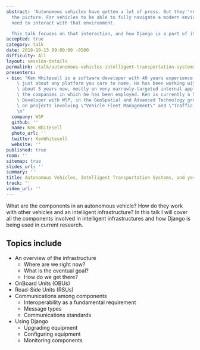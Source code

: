 ```yaml
---
abstract: 'Autonomous vehicles have gotten a lot of press. But they''re only half
  the picture. For vehicles to be able to fully navigate a modern environment, they
  need to interact with that environment.

  This talk focuses on that interaction, and how Django is a part of it.'
accepted: true
category: talk
date: 2018-10-15 09:00:00 -0500
difficulty: All
layout: session-details
permalink: /talk/autonomous-vehicles-intelligent-transportation-systems-and-yes-django/
presenters:
- bio: "Ken Whitesell is a software developer with 40 years experience scattered among\
    \ just about any platform you care to name. He has been working with Django for\
    \ about 5 years now, mostly on very narrowly-targeted internal applications for\
    \ the companies in which he has been employed. Ken is currently a Senior Application\
    \ Developer with WSP, in the GeoSpatial and Advanced Technology group, working\
    \ on projects involving \"Vehicle Fleet Management\" and \"Traffic Control\" systems.\r\
    \n"
  company: WSP
  github: ''
  name: Ken Whitesell
  photo_url: ''
  twitter: KenWhitesell
  website: ''
published: true
room: ''
sitemap: true
slides_url: ''
summary: ''
title: Autonomous Vehicles, Intelligent Transportation Systems, and yes, Django!
track: ''
video_url: ''
---
```


What are the components in an autonomous vehicle? How do they work with other vehicles and an intelligent infrastructure? In this talk I will cover all the components involved in intelligent infrastructures and how Django is being used in current research.

Topics include
--------------------

* An overview of the infrastructure
    * Where are we right now?
    * What is the eventual goal?
    * How do we get there?
* OnBoard Units (OBUs)
* Road-Side Units (RSUs)
* Communications among components
    * Interoperability as a fundamental requirement
    * Message types
    * Communications standards
* Using Django
    * Upgrading equipment
    * Configuring equipment
    * Monitoring components
